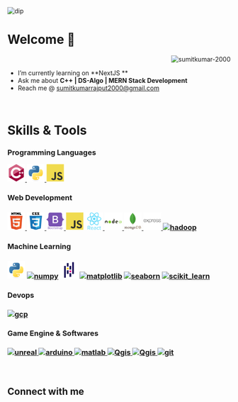 ![dip](https://user-images.githubusercontent.com/80626529/145880732-1b4c3e15-7e27-4d88-8ca6-24e5b6264dad.gif)

<h1 align="left">Welcome 👋</h1>
<p>&nbsp;<img align="right" src="https://github-readme-stats.vercel.app/api?username=sumitkumar-2000&show_icons=true&theme=dark&locale=en" alt="sumitkumar-2000" /></p>
 
- I’m currently learning on **NextJS **
- Ask me about **C++ | DS-Algo | MERN Stack Development**
- Reach me @ sumitkumarrajput2000@gmail.com

<br>
<p align="left"> <h1>Skills & Tools</h1>

<h3 align="left">Programming Languages</h3>
<a href="https://www.w3schools.com/cpp/" target="_blank" rel="noreferrer"> <img src="https://raw.githubusercontent.com/devicons/devicon/master/icons/cplusplus/cplusplus-original.svg" alt="cplusplus" width="40" height="40"/> </a> 
</a> <a href="https://www.python.org" target="_blank" rel="noreferrer"> <img src="https://raw.githubusercontent.com/devicons/devicon/master/icons/python/python-original.svg" alt="python" width="40" height="40"/> </a>
<a href="https://developer.mozilla.org/en-US/docs/Web/JavaScript" target="_blank" rel="noreferrer"> <img src="https://raw.githubusercontent.com/devicons/devicon/master/icons/javascript/javascript-original.svg" alt="javascript" width="40" height="40"/></a> 


<h3 align="left">Web Development<h3>
 <a href="https://www.w3.org/html/" target="_blank" rel="noreferrer"> <img src="https://raw.githubusercontent.com/devicons/devicon/master/icons/html5/html5-original-wordmark.svg" alt="html5" width="40" height="40"/> </a> 
<a href="https://www.w3schools.com/css/" target="_blank" rel="noreferrer"> <img src="https://raw.githubusercontent.com/devicons/devicon/master/icons/css3/css3-original-wordmark.svg" alt="css3" width="40" height="40"/> </a> 
<a href="https://getbootstrap.com" target="_blank" rel="noreferrer"> <img src="https://raw.githubusercontent.com/devicons/devicon/master/icons/bootstrap/bootstrap-plain-wordmark.svg" alt="bootstrap" width="40" height="40"/> </a> 
<a href="https://developer.mozilla.org/en-US/docs/Web/JavaScript" target="_blank" rel="noreferrer"> <img src="https://raw.githubusercontent.com/devicons/devicon/master/icons/javascript/javascript-original.svg" alt="javascript" width="40" height="40"/></a> 
<a href="https://reactjs.org/" target="_blank" rel="noreferrer"> <img src="https://raw.githubusercontent.com/devicons/devicon/master/icons/react/react-original-wordmark.svg" alt="react" width="40" height="40"/> </a> 
<a href="https://nodejs.org" target="_blank" rel="noreferrer"> <img src="https://raw.githubusercontent.com/devicons/devicon/master/icons/nodejs/nodejs-original-wordmark.svg" alt="nodejs" width="40" height="40"/> </a> 
<a href="https://www.mongodb.com/" target="_blank" rel="noreferrer"> <img src="https://raw.githubusercontent.com/devicons/devicon/master/icons/mongodb/mongodb-original-wordmark.svg" alt="mongodb" width="40" height="40"/> </a> 
<a href="https://expressjs.com" target="_blank" rel="noreferrer"> <img src="https://raw.githubusercontent.com/devicons/devicon/master/icons/express/express-original-wordmark.svg" alt="express" width="40" height="40"/> </a> 
</a> <a href="https://hadoop.apache.org/" target="_blank" rel="noreferrer"> <img src="https://www.vectorlogo.zone/logos/apache_hadoop/apache_hadoop-icon.svg" alt="hadoop" width="40" height="40"/>
</a> 


<h3 align="left">Machine Learning<h3>
<a href="https://www.python.org" target="_blank" rel="noreferrer"> <img src="https://raw.githubusercontent.com/devicons/devicon/master/icons/python/python-original.svg" alt="python" width="40" height="40"/></a>
<a href="https://numpy.org/" target="_blank" rel="noreferrer"> <img src="https://numpy.org/images/logo.svg" alt="numpy" height="40" width="40"></a>
<a href="https://pandas.pydata.org/" target="_blank" rel="noreferrer"> <img src="https://raw.githubusercontent.com/devicons/devicon/2ae2a900d2f041da66e950e4d48052658d850630/icons/pandas/pandas-original.svg" alt="pandas" width="40" height="40"/></a>
<a href="https://matplotlib.org/" target="_blank" rel="noreferrer"> <img src="https://matplotlib.org/_static/images/logo2.svg" alt="matplotlib" width="60" height="40"/></a> 
<a href="https://seaborn.pydata.org/" target="_blank" rel="noreferrer"> <img src="https://seaborn.pydata.org/_images/logo-mark-lightbg.svg" alt="seaborn" width="40" height="40"/></a> 
<a href="https://scikit-learn.org/" target="_blank" rel="noreferrer"> <img src="https://upload.wikimedia.org/wikipedia/commons/0/05/Scikit_learn_logo_small.svg" alt="scikit_learn" width="40" height="40"/></a>


<h3 align="left">Devops<h3>
<a href="https://cloud.google.com" target="_blank" rel="noreferrer"> <img src="https://www.vectorlogo.zone/logos/google_cloud/google_cloud-icon.svg" alt="gcp" width="40" height="40"/></a> 

<h3 align="left">Game Engine & Softwares<h3>
<a href="https://unrealengine.com/" target="_blank" rel="noreferrer"> <img src="https://raw.githubusercontent.com/kenangundogan/fontisto/036b7eca71aab1bef8e6a0518f7329f13ed62f6b/icons/svg/brand/unreal-engine.svg" alt="unreal" width="40" height="40"/> </a> 
<a href="https://www.arduino.cc/" target="_blank" rel="noreferrer"> <img src="https://cdn.worldvectorlogo.com/logos/arduino-1.svg" alt="arduino" width="40" height="40"/> </a> 
<a href="https://www.mathworks.com/" target="_blank" rel="noreferrer"> <img src="https://upload.wikimedia.org/wikipedia/commons/2/21/Matlab_Logo.png" alt="matlab" width="40" height="40"/> </a> 
<a href="https://www.qgis.org/en/site/" target="_blank" rel="noreferrer"> <img src="https://www.qgis.org/en/_static/logo.png" alt="Qgis" width="40" height="40"/> </a> 
<a href="https://spline.design/" target="_blank" rel="noreferrer"> <img src="https://spline.design/_next/static/chunks/images/spline_logo-b184509dba86576260f42df290d0b5ea.png" alt="Qgis" width="40" height="40"/> </a> 
<a href="https://git-scm.com/" target="_blank" rel="noreferrer"> <img src="https://www.vectorlogo.zone/logos/git-scm/git-scm-icon.svg" alt="git" width="40" height="40"/> </a>
</p>
<br>
<h2 align="left">Connect with me</h2>

<!--  <a href="https://www.linkedin.com/in/sumit-rajput-861b37188" target="blank"><img align="left" src="https://camo.githubusercontent.com/abf60c33b21feee2a3f046782efaaafb2eebf16f30cede1cafa0df46e9049265/68747470733a2f2f696d616765302e666c617469636f6e2e636f6d2f69636f6e732f706e672f3132382f3137342f3137343835372e706e67" alt="https://www.linkedin.com/in/sumit-rajput-861b37188/" height="40" width="40" /></a> -->

<!-- <a href="https://mail.google.com/mail/?view=cm&fs=1&tf=1&to=sumitkumarrajput2000@gmail.com" target="blank"><img align="left" src="https://camo.githubusercontent.com/009682f100a8667a388e206cf00b424b30761f55d2984e8617447c3ac32f3949/68747470733a2f2f696d6167652e666c617469636f6e2e636f6d2f69636f6e732f706e672f3531322f3733322f3733323230302e706e67" alt="https://mail.google.com/mail/?view=cm&fs=1&tf=1&to=sumitkumarrajput2000@gmail.com" height="40" width="40" /></a> -->
 
<!-- <p align="center">
  <img src="https://github.com/AnshumanFauzdar/SumitKumar-2000/raw/output/github-contribution-grid-snake.svg" alt="snake"></center>
</p> -->



